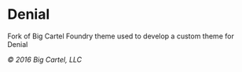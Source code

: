 # Denial

Fork of Big Cartel Foundry theme used to develop a custom theme for Denial

*© 2016 Big Cartel, LLC*
